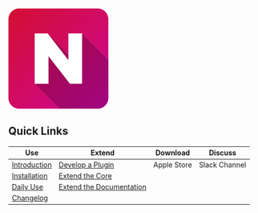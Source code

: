 
<img src="./assets/NimbleIcon.png" width="200" height="200">


## Quick Links

| Use | Extend |Download| Discuss |
| ------------- |-------------|:-----:|:-----:|
| [Introduction](/users/#Introduction)   | [Develop a Plugin](/extend/plugin) | Apple Store |Slack Channel|
| [Installation](/users/#installing-nimble)   | [Extend the Core](/extend/coreext) |  ||
| [Daily Use](/users/dailyuse#key-shortcuts)   |  [Extend the Documentation](/extend/docuext#extend-the-documentation) |  ||
| [Changelog](/users/changelog)   |   |  ||
